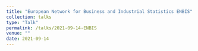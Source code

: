 ```yaml
---
title: "European Network for Business and Industrial Statistics ENBIS"
collection: talks
type: "Talk"
permalink: /talks/2021-09-14-ENBIS
venue: ""
date: 2021-09-14
---
```

